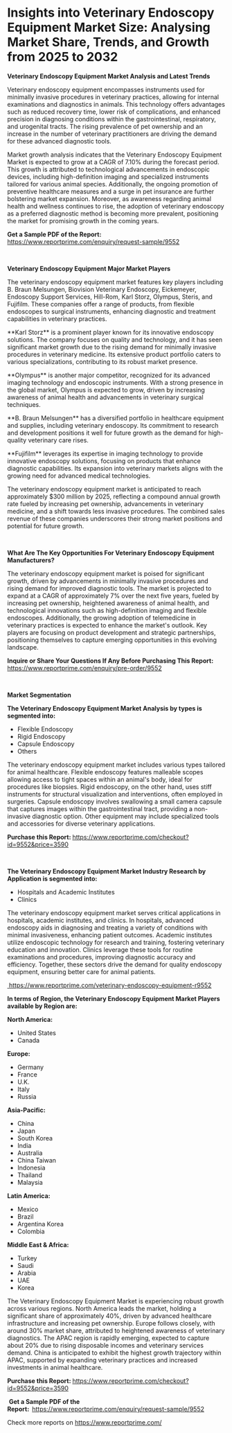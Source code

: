 <p><h1>Insights into Veterinary Endoscopy Equipment Market Size: Analysing Market Share, Trends, and Growth from 2025 to 2032</h1></p><p><strong>Veterinary Endoscopy Equipment Market Analysis and Latest Trends</strong></p>
<p><p>Veterinary endoscopy equipment encompasses instruments used for minimally invasive procedures in veterinary practices, allowing for internal examinations and diagnostics in animals. This technology offers advantages such as reduced recovery time, lower risk of complications, and enhanced precision in diagnosing conditions within the gastrointestinal, respiratory, and urogenital tracts. The rising prevalence of pet ownership and an increase in the number of veterinary practitioners are driving the demand for these advanced diagnostic tools.</p><p>Market growth analysis indicates that the Veterinary Endoscopy Equipment Market is expected to grow at a CAGR of 7.10% during the forecast period. This growth is attributed to technological advancements in endoscopic devices, including high-definition imaging and specialized instruments tailored for various animal species. Additionally, the ongoing promotion of preventive healthcare measures and a surge in pet insurance are further bolstering market expansion. Moreover, as awareness regarding animal health and wellness continues to rise, the adoption of veterinary endoscopy as a preferred diagnostic method is becoming more prevalent, positioning the market for promising growth in the coming years.</p></p>
<p><strong>Get a Sample PDF of the Report:&nbsp;</strong> <a href="https://www.reportprime.com/enquiry/request-sample/9552?utm_campaign=3040&utm_medium=2&utm_source=Github&utm_content=ia&utm_term=20032025&utm_id=veterinary-endoscopy-equipment">https://www.reportprime.com/enquiry/request-sample/9552</a></p>
<p>&nbsp;</p>
<p><strong>Veterinary Endoscopy Equipment Major Market Players</strong></p>
<p><p>The veterinary endoscopy equipment market features key players including B. Braun Melsungen, Biovision Veterinary Endoscopy, Eickemeyer, Endoscopy Support Services, Hill-Rom, Karl Storz, Olympus, Steris, and Fujifilm. These companies offer a range of products, from flexible endoscopes to surgical instruments, enhancing diagnostic and treatment capabilities in veterinary practices.</p><p>**Karl Storz** is a prominent player known for its innovative endoscopy solutions. The company focuses on quality and technology, and it has seen significant market growth due to the rising demand for minimally invasive procedures in veterinary medicine. Its extensive product portfolio caters to various specializations, contributing to its robust market presence.</p><p>**Olympus** is another major competitor, recognized for its advanced imaging technology and endoscopic instruments. With a strong presence in the global market, Olympus is expected to grow, driven by increasing awareness of animal health and advancements in veterinary surgical techniques. </p><p>**B. Braun Melsungen** has a diversified portfolio in healthcare equipment and supplies, including veterinary endoscopy. Its commitment to research and development positions it well for future growth as the demand for high-quality veterinary care rises. </p><p>**Fujifilm** leverages its expertise in imaging technology to provide innovative endoscopy solutions, focusing on products that enhance diagnostic capabilities. Its expansion into veterinary markets aligns with the growing need for advanced medical technologies.</p><p>The veterinary endoscopy equipment market is anticipated to reach approximately $300 million by 2025, reflecting a compound annual growth rate fueled by increasing pet ownership, advancements in veterinary medicine, and a shift towards less invasive procedures. The combined sales revenue of these companies underscores their strong market positions and potential for future growth.</p></p>
<p>&nbsp;</p>
<p><strong>What Are The Key Opportunities For Veterinary Endoscopy Equipment Manufacturers?</strong></p>
<p><p>The veterinary endoscopy equipment market is poised for significant growth, driven by advancements in minimally invasive procedures and rising demand for improved diagnostic tools. The market is projected to expand at a CAGR of approximately 7% over the next five years, fueled by increasing pet ownership, heightened awareness of animal health, and technological innovations such as high-definition imaging and flexible endoscopes. Additionally, the growing adoption of telemedicine in veterinary practices is expected to enhance the market's outlook. Key players are focusing on product development and strategic partnerships, positioning themselves to capture emerging opportunities in this evolving landscape.</p></p>
<p><strong>Inquire or Share Your Questions If Any Before Purchasing This Report:</strong> <a href="https://www.reportprime.com/enquiry/pre-order/9552?utm_campaign=3040&utm_medium=2&utm_source=Github&utm_content=ia&utm_term=20032025&utm_id=veterinary-endoscopy-equipment">https://www.reportprime.com/enquiry/pre-order/9552</a></p>
<p>&nbsp;</p>
<p><strong>Market Segmentation</strong></p>
<p><strong>The Veterinary Endoscopy Equipment Market Analysis by types is segmented into:</strong></p>
<p><ul><li>Flexible Endoscopy</li><li>Rigid Endoscopy</li><li>Capsule Endoscopy</li><li>Others</li></ul></p>
<p><p>The veterinary endoscopy equipment market includes various types tailored for animal healthcare. Flexible endoscopy features malleable scopes allowing access to tight spaces within an animal's body, ideal for procedures like biopsies. Rigid endoscopy, on the other hand, uses stiff instruments for structural visualization and interventions, often employed in surgeries. Capsule endoscopy involves swallowing a small camera capsule that captures images within the gastrointestinal tract, providing a non-invasive diagnostic option. Other equipment may include specialized tools and accessories for diverse veterinary applications.</p></p>
<p><strong>Purchase this Report:&nbsp;</strong><a href="https://www.reportprime.com/checkout?id=9552&price=3590&utm_campaign=3040&utm_medium=2&utm_source=Github&utm_content=ia&utm_term=20032025&utm_id=veterinary-endoscopy-equipment">https://www.reportprime.com/checkout?id=9552&price=3590</a></p>
<p>&nbsp;</p>
<p><strong>The Veterinary Endoscopy Equipment Market Industry Research by Application is segmented into:</strong></p>
<p><ul><li>Hospitals and Academic Institutes</li><li>Clinics</li></ul></p>
<p><p>The veterinary endoscopy equipment market serves critical applications in hospitals, academic institutes, and clinics. In hospitals, advanced endoscopy aids in diagnosing and treating a variety of conditions with minimal invasiveness, enhancing patient outcomes. Academic institutes utilize endoscopic technology for research and training, fostering veterinary education and innovation. Clinics leverage these tools for routine examinations and procedures, improving diagnostic accuracy and efficiency. Together, these sectors drive the demand for quality endoscopy equipment, ensuring better care for animal patients.</p></p>
<p><a href="https://www.reportprime.com/veterinary-endoscopy-equipment-r9552?utm_campaign=3040&utm_medium=2&utm_source=Github&utm_content=ia&utm_term=20032025&utm_id=veterinary-endoscopy-equipment">&nbsp;https://www.reportprime.com/veterinary-endoscopy-equipment-r9552</a></p>
<p><strong>In terms of Region, the Veterinary Endoscopy Equipment Market Players available by Region are:</strong></p>
<p>
    <p> <strong> North America: </strong>
        <ul>
            <li>United States</li>
            <li>Canada</li>
        </ul>
        </p> 
    <p> <strong> Europe: </strong>
        <ul>
            <li>Germany</li>
            <li>France</li>
            <li>U.K.</li>
            <li>Italy</li>
            <li>Russia</li>
        </ul>
        </p> 
    <p> <strong> Asia-Pacific: </strong>
        <ul>
            <li>China</li>
            <li>Japan</li>
            <li>South Korea</li>
            <li>India</li>
            <li>Australia</li>
            <li>China Taiwan</li>
            <li>Indonesia</li>
            <li>Thailand</li>
            <li>Malaysia</li>
        </ul>
        </p> 
    <p> <strong> Latin America: </strong>
        <ul>
            <li>Mexico</li>
            <li>Brazil</li>
            <li>Argentina Korea</li>
            <li>Colombia</li>
        </ul>
        </p> 
    <p> <strong> Middle East & Africa: </strong>
        <ul>
            <li>Turkey</li>
            <li>Saudi</li>
            <li>Arabia</li>
            <li>UAE</li>
            <li>Korea</li>
        </ul>
    </p>
    </p>
<p><p>The Veterinary Endoscopy Equipment Market is experiencing robust growth across various regions. North America leads the market, holding a significant share of approximately 40%, driven by advanced healthcare infrastructure and increasing pet ownership. Europe follows closely, with around 30% market share, attributed to heightened awareness of veterinary diagnostics. The APAC region is rapidly emerging, expected to capture about 20% due to rising disposable incomes and veterinary services demand. China is anticipated to exhibit the highest growth trajectory within APAC, supported by expanding veterinary practices and increased investments in animal healthcare.</p></p>
<p><strong>Purchase this Report: </strong><a href="https://www.reportprime.com/checkout?id=9552&price=3590&utm_campaign=3040&utm_medium=2&utm_source=Github&utm_content=ia&utm_term=20032025&utm_id=veterinary-endoscopy-equipment">https://www.reportprime.com/checkout?id=9552&price=3590</a></p>
<p>&nbsp;<strong>Get a Sample PDF of the Report:&nbsp;&nbsp;</strong><a href="https://www.reportprime.com/enquiry/request-sample/9552?utm_campaign=3040&utm_medium=2&utm_source=Github&utm_content=ia&utm_term=20032025&utm_id=veterinary-endoscopy-equipment">https://www.reportprime.com/enquiry/request-sample/9552</a></p>
<p><strong></strong></p>
<p>Check more reports on <a href="https://www.reportprime.com/?utm_campaign=3040&utm_medium=2&utm_source=Github&utm_content=ia&utm_term=20032025&utm_id=veterinary-endoscopy-equipment">https://www.reportprime.com/</a></p>
